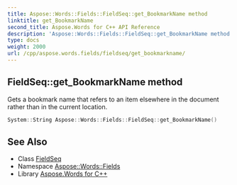 ```yaml
---
title: Aspose::Words::Fields::FieldSeq::get_BookmarkName method
linktitle: get_BookmarkName
second_title: Aspose.Words for C++ API Reference
description: 'Aspose::Words::Fields::FieldSeq::get_BookmarkName method. Gets a bookmark name that refers to an item elsewhere in the document rather than in the current location in C++.'
type: docs
weight: 2000
url: /cpp/aspose.words.fields/fieldseq/get_bookmarkname/
---
```

## FieldSeq::get_BookmarkName method


Gets a bookmark name that refers to an item elsewhere in the document rather than in the current location.

```cpp
System::String Aspose::Words::Fields::FieldSeq::get_BookmarkName()
```

## See Also

* Class [FieldSeq](../)
* Namespace [Aspose::Words::Fields](../../)
* Library [Aspose.Words for C++](../../../)
